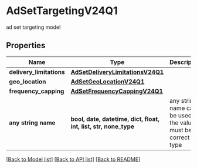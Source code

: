 # AdSetTargetingV24Q1

ad set targeting model

## Properties
Name | Type | Description | Notes
------------ | ------------- | ------------- | -------------
**delivery_limitations** | [**AdSetDeliveryLimitationsV24Q1**](AdSetDeliveryLimitationsV24Q1.md) |  | [optional] 
**geo_location** | [**AdSetGeoLocationV24Q1**](AdSetGeoLocationV24Q1.md) |  | [optional] 
**frequency_capping** | [**AdSetFrequencyCappingV24Q1**](AdSetFrequencyCappingV24Q1.md) |  | [optional] 
**any string name** | **bool, date, datetime, dict, float, int, list, str, none_type** | any string name can be used but the value must be the correct type | [optional]

[[Back to Model list]](../README.md#documentation-for-models) [[Back to API list]](../README.md#documentation-for-api-endpoints) [[Back to README]](../README.md)


